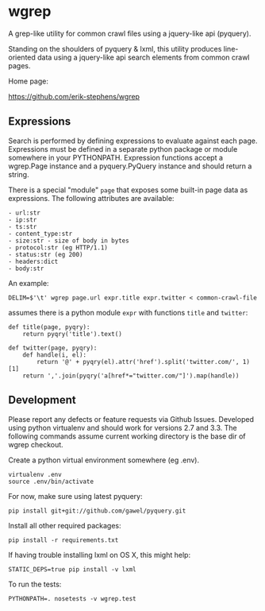 # wgrep

A grep-like utility for common crawl files using a jquery-like api (pyquery).

Standing on the shoulders of pyquery & lxml, this utility produces
line-oriented data using a jquery-like api search elements from common
crawl pages.

Home page:

  https://github.com/erik-stephens/wgrep

## Expressions

Search is performed by defining expressions to evaluate against each
page.  Expressions must be defined in a separate python package or
module somewhere in your PYTHONPATH.  Expression functions accept a
wgrep.Page instance and a pyquery.PyQuery instance and should return a
string.

There is a special "module" `page` that exposes some built-in page
data as expressions.  The following attributes are available:

    - url:str
    - ip:str
    - ts:str
    - content_type:str
    - size:str - size of body in bytes
    - protocol:str (eg HTTP/1.1)
    - status:str (eg 200)
    - headers:dict
    - body:str

An example:

    DELIM=$'\t' wgrep page.url expr.title expr.twitter < common-crawl-file

assumes there is a python module `expr` with functions `title` and `twitter`:

    def title(page, pyqry):
        return pyqry('title').text()

    def twitter(page, pyqry):
        def handle(i, el):
            return '@' + pyqry(el).attr('href').split('twitter.com/', 1)[1]
        return ','.join(pyqry('a[href*="twitter.com/"]').map(handle))

## Development

Please report any defects or feature requests via Github Issues.
Developed using python virtualenv and should work for versions 2.7 and
3.3.  The following commands assume current working directory is the
base dir of wgrep checkout.

Create a python virtual environment somewhere (eg .env).

    virtualenv .env
    source .env/bin/activate

For now, make sure using latest pyquery:

    pip install git+git://github.com/gawel/pyquery.git

Install all other required packages:

    pip install -r requirements.txt

If having trouble installing lxml on OS X, this might help:

    STATIC_DEPS=true pip install -v lxml

To run the tests:

    PYTHONPATH=. nosetests -v wgrep.test
